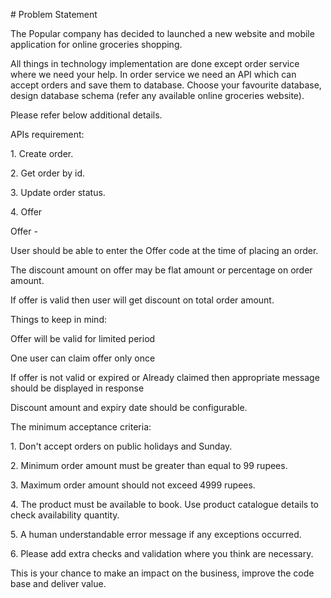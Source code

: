 \# Problem Statement


The Popular company has decided to launched a new website and mobile application for online groceries shopping. 

All things in technology implementation are done except order service where we need your help. In order service we need an API which can accept orders and save them to database. Choose your favourite database, design database schema (refer any available online groceries website). 

Please refer below additional details.



APIs requirement:

1\. Create order.

2\. Get order by id.

3\. Update order status.

4\. Offer



Offer -

User should be able to enter the Offer code at the time of placing an order.

The discount amount on offer may be flat amount or percentage on order amount.

If offer is valid then user will get discount on total order amount.



Things to keep in mind:

Offer will be valid for limited period

One user can claim offer only once

If offer is not valid or expired or Already claimed then appropriate message should be displayed in response

Discount amount and expiry date should be configurable.





The minimum acceptance criteria:

1\. Don't accept orders on public holidays and Sunday.

2\. Minimum order amount must be greater than equal to 99 rupees.

3\. Maximum order amount should not exceed 4999 rupees.

4\. The product must be available to book. Use product catalogue details to check availability quantity.

5\. A human understandable error message if any exceptions occurred.

6\. Please add extra checks and validation where you think are necessary.



This is your chance to make an impact on the business, improve the code base and deliver value.

